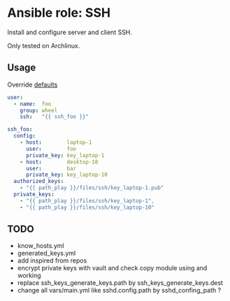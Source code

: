 # Ansible role: SSH

Install and configure server and client SSH.

Only tested on Archlinux.

## Usage
Override [defaults](https://github.com/lunics/ansible_role_ssh/blob/main/defaults/main.yml)
```yaml
user:
  - name:  foo
    group: wheel
    ssh:   "{{ ssh_foo }}"

ssh_foo:
  config:
    - host:        laptop-1
      user:        foo
      private_key: key_laptop-1
    - host:        desktop-10
      user:        bar
      private_key: key_laptop-10
  authorized_keys:
    - "{{ path_play }}/files/ssh/key_laptop-1.pub"
  private_keys:
    - "{{ path_play }}/files/ssh/key_laptop-1",
    - "{{ path_play }}/files/ssh/key_laptop-10"
```
## TODO
- know_hosts.yml
- generated_keys.yml
- add inspired from repos
- encrypt private keys with vault and check copy module using and working
- replace ssh_keys_generate_keys.path by ssh_keys_generate_keys.dest
- change all vars/main.yml like sshd.config.path by sshd_confing_path ?
